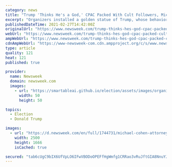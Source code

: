 ```yaml
---
category: news
title: "Trump 'Thinks He's a God,' CPAC Packed With Cult Followers, Michael Cohen Says"
excerpt: "Organizers installed a golden statue of Trump, whose behavior Cohen described as \"sociopathic,\" at the conservative event."
publishedDateTime: 2021-02-27T14:42:00Z
originalUrl: "https://www.newsweek.com/trump-thinks-hes-god-cpac-packed-cult-followers-michael-cohen-says-1572576"
webUrl: "https://www.newsweek.com/trump-thinks-hes-god-cpac-packed-cult-followers-michael-cohen-says-1572576"
ampWebUrl: "https://www.newsweek.com/trump-thinks-hes-god-cpac-packed-cult-followers-michael-cohen-says-1572576?amp=1"
cdnAmpWebUrl: "https://www-newsweek-com.cdn.ampproject.org/c/s/www.newsweek.com/trump-thinks-hes-god-cpac-packed-cult-followers-michael-cohen-says-1572576?amp=1"
type: article
quality: 121
heat: 121
published: true

provider:
  name: Newsweek
  domain: newsweek.com
  images:
    - url: "https://smartableai.github.io/election/assets/images/organizations/newsweek.com-50x50.jpg"
      width: 50
      height: 50

topics:
  - Election
  - Donald Trump

images:
  - url: "https://d.newsweek.com/en/full/1744731/michael-cohen-attorney-donald-trump.jpg"
    width: 2500
    height: 1666
    isCached: true

secured: "tab6cUgC9bIX6UfVpLO6IFwVBODoOPEFfHgWmfg1CRRao3vRuJftGIA8NnuYJEETHMp+G85hCSa+nAqkvJZ7eAxM3M40dNuuaSNKQSEk7oUVz0cN2nLI0cIHsikvrrfo0xnZw5hXpT780PjgQI/LaVszP0gUcC8jRfD3Tq+pfMAWVmh1XFHuWqweI9fxKFudgYbLajtSCn4RdEFm251RXjLBiVGopOgEqOIlV0EHd6v812QbZzH1m2A3AmeTlSMEpmJ5NCeZEKx0YP6hbylqlHbLSVa9r4k5mGLyrSUtoDs7k4BxSDTtIhVOHGiMBx75UxBb6Sq1wrIDx5172hVyq7TfqJ9U1mV7D/d3fZKamA0=;jgw3vfIeRJAXzIEHx7oMTw=="
---
```


